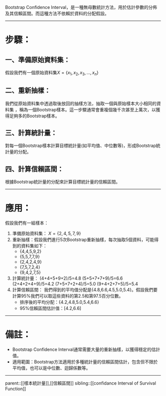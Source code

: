 Bootstrap Confidence Interval，是一種無母數統計方法，用於估計參數的分佈及其信賴區間。而這種方法不依賴於資料的分配假設。
- - -
# 步驟：
## 一、準備原始資料集：
假設我們有一個原始資料集$X=\left\lbrace x_1,x_2,x_3 ,\ldots ,x_n\right\rbrace$
## 二、重新抽樣：
我們從原始資料集中透過取後放回的抽樣方法，抽取一個與原始樣本大小相同的資料集
，稱為一個Bootstrap樣本。這一步驟通常會重複個幾千次甚至上萬次，以獲得足夠多的Bootstrap樣本。
## 三、計算統計量：
對每一個Bootstrap樣本計算目標統計量(如平均值、中位數等)，形成Bootstrap統計量的分配。
## 四、計算信賴區間：
根據Bootstrap統計量的分配來計算目標統計量的信賴區間。
- - - 
# 應用：
假設我們有一組樣本：
1. 準備原始資料集：
	$X=\left\lbrace2,4,5,7,9\right\rbrace$
2. 重新抽樣：假設我們進行5次Bootstrap重新抽樣，每次抽取5個資料，可能得到的資料集如下：
	- {4,4,5,9,2}
    - {5,5,7,7,9}
    - {2,4,2,4,9}
    - {7,5,7,2,4}
    - {9,4,2,7,5}
3. 計算統計量：
	(4+4+5+9+2)/5=4.8
	(5+5+7+7+9)/5=6.6
	(2+4+2+4+9)/5=4.2
	(7+5+7+2+4)/5=5.0
	(9+4+2+7+5)/5=5.4
4. 計算信賴區間：
	我們得到的平均值分配是{4.8,6.6,4.5,5.0,5.4}。假設我們要計算95%我們可以取這些資料的第2.5和第97.5百分位數。
	- 排序後的平均分配：{4.2,4.8,5.0,5.4,6.6}
	- 95%信賴區間估計值：\[4.2,6.6\]
- - -
# 備註：
- Bootstrap Confidence Interval通常需要大量的重新抽樣，以獲得穩定的估計值。
- 適用範圍：Bootstrap方法適用於多種統計量的信賴區間估計，包含但不限於平均值，也可以是中位數、迴歸係數等。
- - -
parent::[[樣本統計量]],[[信賴區間]]
sibling::[[confidance Interval of Survival Function]]